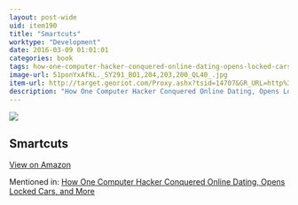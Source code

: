 ```yaml
---
layout: post-wide
uid: item190
title: "Smartcuts"
worktype: "Development"
date: 2016-03-09 01:01:01
categories: book
tags: how-one-computer-hacker-conquered-online-dating-opens-locked-cars-and-more
image-url: 51ponYxAfKL._SY291_BO1,204,203,200_QL40_.jpg
item-url: http://target.georiot.com/Proxy.ashx?tsid=14707&GR_URL=http%3A%2F%2Fwww.amazon.com%2FSmartcuts-Hackers-Innovators-Accelerate-Success%2Fdp%2F0062302450%2F
description: "How One Computer Hacker Conquered Online Dating, Opens Locked Cars, and More"
---
```

<a href="http://target.georiot.com/Proxy.ashx?tsid=14707&GR_URL=http%3A%2F%2Fwww.amazon.com%2FSmartcuts-Hackers-Innovators-Accelerate-Success%2Fdp%2F0062302450%2F" target="blank"><img src="../../../../img/thumbs/51ponYxAfKL._SY291_BO1,204,203,200_QL40_.jpg" class="prod-img"></a>
<h2>Smartcuts</h2>
<p><a class="btn btn-primary" href="http://target.georiot.com/Proxy.ashx?tsid=14707&GR_URL=http%3A%2F%2Fwww.amazon.com%2FSmartcuts-Hackers-Innovators-Accelerate-Success%2Fdp%2F0062302450%2F" target="blank">View on Amazon</a><p>
<p>Mentioned in: <a href="http://fourhourworkweek.com/2015/05/02/samy-kamkar/" target="blank">How One Computer Hacker Conquered Online Dating, Opens Locked Cars, and More</a></p>

